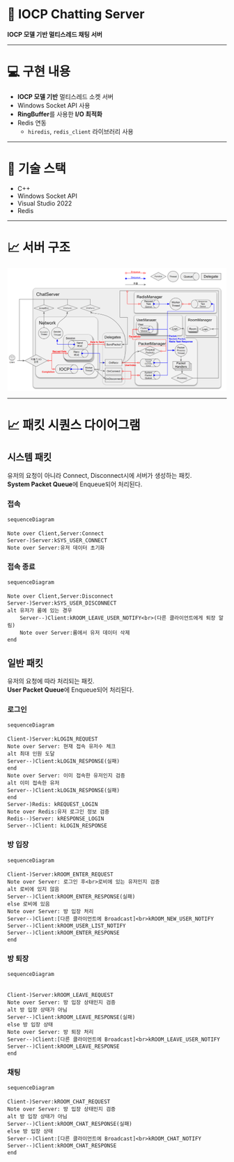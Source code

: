 # 💬 IOCP Chatting Server

**IOCP 모델 기반 멀티스레드 채팅 서버**

---

# :computer: 구현 내용

- **IOCP 모델 기반** 멀티스레드 소켓 서버
- Windows Socket API 사용
- **RingBuffer**를 사용한 **I/O 최적화**
- Redis 연동
  - `hiredis`, `redis_client` 라이브러리 사용

---

# :seedling: 기술 스택

- C++
- Windows Socket API
- Visual Studio 2022
- Redis

---

# :chart_with_upwards_trend: 서버 구조

![](docs/001.PNG)

---

# :chart_with_upwards_trend: 패킷 시퀀스 다이어그램

## 시스템 패킷

유저의 요청이 아니라 Connect, Disconnect시에 서버가 생성하는 패킷.<br>
**System Packet Queue**에 Enqueue되어 처리된다.

### 접속

```mermaid
sequenceDiagram

Note over Client,Server:Connect
Server-)Server:kSYS_USER_CONNECT
Note over Server:유저 데이터 초기화
```

### 접속 종료

```mermaid
sequenceDiagram

Note over Client,Server:Disconnect
Server-)Server:kSYS_USER_DISCONNECT
alt 유저가 룸에 있는 경우
    Server--)Client:kROOM_LEAVE_USER_NOTIFY<br>(다른 클라이언트에게 퇴장 알림)
    Note over Server:룸에서 유저 데이터 삭제
end
```

## 일반 패킷

유저의 요청에 따라 처리되는 패킷.<br>
**User Packet Queue**에 Enqueue되어 처리된다.

### 로그인

```mermaid
sequenceDiagram

Client-)Server:kLOGIN_REQUEST
Note over Server: 현재 접속 유저수 체크
alt 최대 인원 도달
Server--)Client:kLOGIN_RESPONSE(실패)
end
Note over Server: 이미 접속한 유저인지 검증
alt 이미 접속한 유저
Server--)Client:kLOGIN_RESPONSE(실패)
end
Server-)Redis: kREQUEST_LOGIN
Note over Redis:유저 로그인 정보 검증
Redis--)Server: kRESPONSE_LOGIN
Server--)Client: kLOGIN_RESPONSE
```

### 방 입장

```mermaid
sequenceDiagram

Client-)Server:kROOM_ENTER_REQUEST
Note over Server: 로그인 후<br>로비에 있는 유저인지 검증
alt 로비에 있지 않음
Server--)Client:kROOM_ENTER_RESPONSE(실패)
else 로비에 있음
Note over Server: 방 입장 처리
Server--)Client:[다른 클라이언트에 Broadcast]<br>kROOM_NEW_USER_NOTIFY
Server--)Client:kROOM_USER_LIST_NOTIFY
Server--)Client:kROOM_ENTER_RESPONSE
end
```

### 방 퇴장

```mermaid
sequenceDiagram


Client-)Server:kROOM_LEAVE_REQUEST
Note over Server: 방 입장 상태인지 검증
alt 방 입장 상태가 아님
Server--)Client:kROOM_LEAVE_RESPONSE(실패)
else 방 입장 상태
Note over Server: 방 퇴장 처리
Server--)Client:[다른 클라이언트에 Broadcast]<br>kROOM_LEAVE_USER_NOTIFY
Server--)Client:kROOM_LEAVE_RESPONSE
end
```

### 채팅

```mermaid
sequenceDiagram

Client-)Server:kROOM_CHAT_REQUEST
Note over Server: 방 입장 상태인지 검증
alt 방 입장 상태가 아님
Server--)Client:kROOM_CHAT_RESPONSE(실패)
else 방 입장 상태
Server--)Client:[다른 클라이언트에 Broadcast]<br>kROOM_CHAT_NOTIFY
Server--)Client:kROOM_CHAT_RESPONSE
end
```
